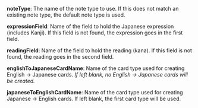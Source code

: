 **noteType**: The name of the note type to use. If this does not match an existing note type, the default note type is used.

**expressionField**: Name of the field to hold the Japanese expression (includes Kanji). 
If this field is not found, the expression goes in the first field.

**readingField**: Name of the field to hold the reading (kana).
If this field is not found, the reading goes in the second field.

**englishToJapaneseCardName**: Name of the card type used for creating English -> Japanese cards.
_If left blank, no English -> Japanese cards will be created._

**japaneseToEnglishCardName**: Name of the card type used for creating Japanese -> English cards.
If left blank, the first card type will be used.
